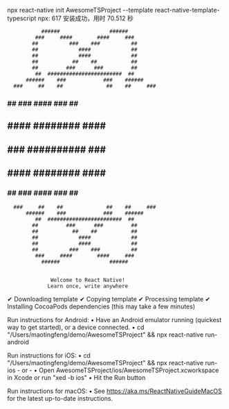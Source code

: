 npx react-native init AwesomeTSProject --template react-native-template-typescript
npx: 617 安装成功，用时 70.512 秒

               ######                ######
             ###     ####        ####     ###
            ##          ###    ###          ##
            ##             ####             ##
            ##             ####             ##
            ##           ##    ##           ##
            ##         ###      ###         ##
             ##  ########################  ##
          ######    ###            ###    ######
      ###     ##    ##              ##    ##     ###
   ###         ## ###      ####      ### ##         ###
  ##           ####      ########      ####           ##
 ##             ###     ##########     ###             ##
  ##           ####      ########      ####           ##
   ###         ## ###      ####      ### ##         ###
      ###     ##    ##              ##    ##     ###
          ######    ###            ###    ######
             ##  ########################  ##
            ##         ###      ###         ##
            ##           ##    ##           ##
            ##             ####             ##
            ##             ####             ##
            ##          ###    ###          ##
             ###     ####        ####     ###
               ######                ######


                  Welcome to React Native!
                 Learn once, write anywhere

✔ Downloading template
✔ Copying template
✔ Processing template
✔ Installing CocoaPods dependencies (this may take a few minutes)


  Run instructions for Android:
    • Have an Android emulator running (quickest way to get started), or a device connected.
    • cd "/Users/maotingfeng/demo/AwesomeTSProject" && npx react-native run-android

  Run instructions for iOS:
    • cd "/Users/maotingfeng/demo/AwesomeTSProject" && npx react-native run-ios
    - or -
    • Open AwesomeTSProject/ios/AwesomeTSProject.xcworkspace in Xcode or run "xed -b ios"
    • Hit the Run button

  Run instructions for macOS:
    • See https://aka.ms/ReactNativeGuideMacOS for the latest up-to-date instructions.